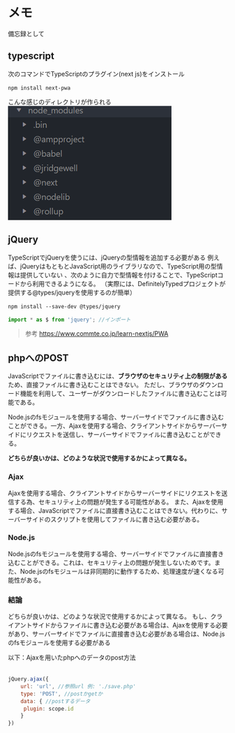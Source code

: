 # メモ

備忘録として

## typescript

次のコマンドでTypeScriptのプラグイン(next js)をインストール

~~~shell
npm install next-pwa
~~~

こんな感じのディレクトリが作られる
![img](pic/img0.png)

## jQuery

TypeScriptでjQueryを使うには、jQueryの型情報を追加する必要がある
例えば、jQueryはもともとJavaScript用のライブラリなので、TypeScript用の型情報は提供していない
、次のように自力で型情報を付けることで、TypeScriptコードから利用できるようになる。
（実際には、DefinitelyTypedプロジェクトが提供する@types/jqueryを使用するのが簡単）

~~~shell
npm install --save-dev @types/jquery
~~~

~~~TypeScript
import * as $ from 'jquery'; //インポート
~~~

> 参考 <https://www.commte.co.jp/learn-nextjs/PWA>

## phpへのPOST

JavaScriptでファイルに書き込むには、**ブラウザのセキュリティ上の制限がある**ため、直接ファイルに書き込むことはできない。
ただし、ブラウザのダウンロード機能を利用して、ユーザーがダウンロードしたファイルに書き込むことは可能である。

Node.jsのfsモジュールを使用する場合、サーバーサイドでファイルに書き込むことができる。一方、Ajaxを使用する場合、クライアントサイドからサーバーサイドにリクエストを送信し、サーバーサイドでファイルに書き込むことができる。

**どちらが良いかは、どのような状況で使用するかによって異なる。**

### Ajax

Ajaxを使用する場合、クライアントサイドからサーバーサイドにリクエストを送信する為、セキュリティ上の問題が発生する可能性がある。
また、Ajaxを使用する場合、JavaScriptでファイルに直接書き込むことはできない。代わりに、サーバーサイドのスクリプトを使用してファイルに書き込む必要がある。

### Node.js

Node.jsのfsモジュールを使用する場合、サーバーサイドでファイルに直接書き込むことができる。これは、セキュリティ上の問題が発生しないためです。また、Node.jsのfsモジュールは非同期的に動作するため、処理速度が速くなる可能性がある。

### 結論

どちらが良いかは、どのような状況で使用するかによって異なる。
もし、クライアントサイドからファイルに書き込む必要がある場合は、Ajaxを使用する必要があり、サーバーサイドでファイルに直接書き込む必要がある場合は、Node.jsのfsモジュールを使用する必要がある

以下：Ajaxを用いたphpへのデータのpost方法

~~~javascript

jQuery.ajax({
    url: 'url', //参照url 例: './save.php'
    type: 'POST', //postかgetか
    data: { //postするデータ
     plugin: scope.id 
    }
})

~~~
